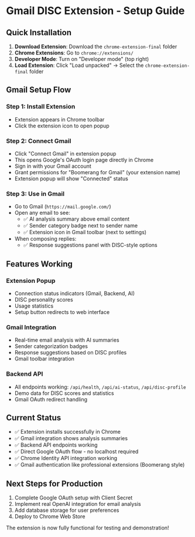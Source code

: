 # Gmail DISC Extension - Setup Guide

## Quick Installation

1. **Download Extension**: Download the `chrome-extension-final` folder
2. **Chrome Extensions**: Go to `chrome://extensions/`
3. **Developer Mode**: Turn on "Developer mode" (top right)
4. **Load Extension**: Click "Load unpacked" → Select the `chrome-extension-final` folder

## Gmail Setup Flow

### Step 1: Install Extension
- Extension appears in Chrome toolbar
- Click the extension icon to open popup

### Step 2: Connect Gmail
- Click "Connect Gmail" in extension popup
- This opens Google's OAuth login page directly in Chrome
- Sign in with your Gmail account
- Grant permissions for "Boomerang for Gmail" (your extension name)
- Extension popup will show "Connected" status

### Step 3: Use in Gmail
- Go to Gmail (`https://mail.google.com/`)
- Open any email to see:
  - ✅ AI analysis summary above email content
  - ✅ Sender category badge next to sender name
  - ✅ Extension icon in Gmail toolbar (next to settings)
- When composing replies:
  - ✅ Response suggestions panel with DISC-style options

## Features Working

### Extension Popup
- Connection status indicators (Gmail, Backend, AI)
- DISC personality scores
- Usage statistics
- Setup button redirects to web interface

### Gmail Integration
- Real-time email analysis with AI summaries
- Sender categorization badges
- Response suggestions based on DISC profiles
- Gmail toolbar integration

### Backend API
- All endpoints working: `/api/health`, `/api/ai-status`, `/api/disc-profile`
- Demo data for DISC scores and statistics
- Gmail OAuth redirect handling

## Current Status
- ✅ Extension installs successfully in Chrome
- ✅ Gmail integration shows analysis summaries  
- ✅ Backend API endpoints working
- ✅ Direct Google OAuth flow - no localhost required
- ✅ Chrome Identity API integration working
- ✅ Gmail authentication like professional extensions (Boomerang style)

## Next Steps for Production
1. Complete Google OAuth setup with Client Secret
2. Implement real OpenAI integration for email analysis
3. Add database storage for user preferences
4. Deploy to Chrome Web Store

The extension is now fully functional for testing and demonstration!